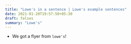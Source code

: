 ```yaml
---
title: "Lowe's in a sentence | Lowe's example sentences"
date: 2021-01-20T19:57:50+05:30
draft: falses
summary: "Lowe's"
---
```

- We got a flyer from `lowe's`!
                 
